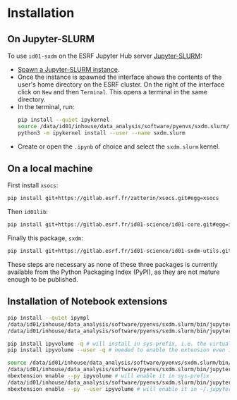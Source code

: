 # Installation

## On Jupyter-SLURM

To use `id01-sxdm` on the ESRF Jupyter Hub server [Jupyter-SLURM](https://jupyter-slurm.esrf.fr/hub/spawn):

* [Spawn a Jupyter-SLURM instance](https://confluence.esrf.fr/display/DAUWK/Jupyter+at+ESRF#JupyteratESRF-StartingJupyterServerStartingaJupyter(Lab)Server).
* Once the instance is spawned the interface shows the contents of the user's home directory on the ESRF cluster. On the right of the interface click on `New` and then `Terminal`. This opens a terminal in the same directory.
* In the terminal, run:
    ```bash
    pip install --quiet ipykernel
    source /data/id01/inhouse/data_analysis/software/pyenvs/sxdm.slurm/bin/activate
    python3 -m ipykernel install --user --name sxdm.slurm
    ```
* Create or open the `.ipynb` of choice and select the `sxdm.slurm` kernel.

## On a local machine

First install `xsocs`:

```bash
pip install git+https://gitlab.esrf.fr/zatterin/xsocs.git#egg=xsocs
```

Then `id01lib`:

```bash
pip install git+https://gitlab.esrf.fr/id01-science/id01-core.git#egg=id01-core
```

Finally this package, `sxdm`:

```bash
pip install git+https://gitlab.esrf.fr/id01-science/id01-sxdm-utils.git#egg=id01-sxdm-utils
```

These steps are necessary as none of these three packages is currently available from the Python Packaging Index (PyPI), as they are not mature enough to be published.

## Installation of Notebook extensions

```bash
pip install --quiet ipympl
/data/id01/inhouse/data_analysis/software/pyenvs/sxdm.slurm/bin/jupyter nbextension install --py --symlink --user --overwrite ipympl
/data/id01/inhouse/data_analysis/software/pyenvs/sxdm.slurm/bin/jupyter nbextension enable ipympl --user --py

pip install ipyvolume -q # will install in sys-prefix, i.e. the virtual env directory
pip install ipyvolume --user -q # needed to enable the extension even if not going to use it

source /data/id01/inhouse/data_analysis/software/pyenvs/sxdm.slurm/bin/activate
/data/id01/inhouse/data_analysis/software/pyenvs/sxdm.slurm/bin/jupyter \
nbextension enable --py ipyvolume # will enable it in sys-prefix
/data/id01/inhouse/data_analysis/software/pyenvs/sxdm.slurm/bin/jupyter \
nbextension enable --py --user ipyvolume # will enable it in ~/.jupyter/nbconfig/tree.json